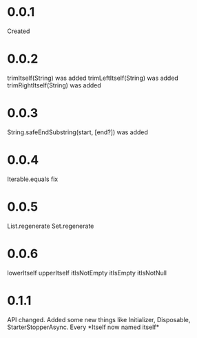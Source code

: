 # 0.0.1
Created

# 0.0.2
trimItself(String) was added
trimLeftItself(String) was added
trimRightItself(String) was added

# 0.0.3
String.safeEndSubstring(start, [end?]) was added

# 0.0.4
Iterable.equals fix

# 0.0.5
List.regenerate
Set.regenerate

# 0.0.6
lowerItself
upperItself
itIsNotEmpty
itIsEmpty
itIsNotNull

# 0.1.1
API changed.
Added some new things like Initializer, Disposable, StarterStopperAsync.
Every \*Itself now named itself\* 